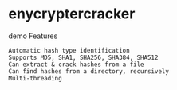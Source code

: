 # enycryptercracker

demo
Features

    Automatic hash type identification
    Supports MD5, SHA1, SHA256, SHA384, SHA512
    Can extract & crack hashes from a file
    Can find hashes from a directory, recursively
    Multi-threading

